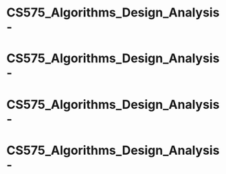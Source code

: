 # CS575_Algorithms_Design_Analysis-
# CS575_Algorithms_Design_Analysis-
# CS575_Algorithms_Design_Analysis-
# CS575_Algorithms_Design_Analysis-
